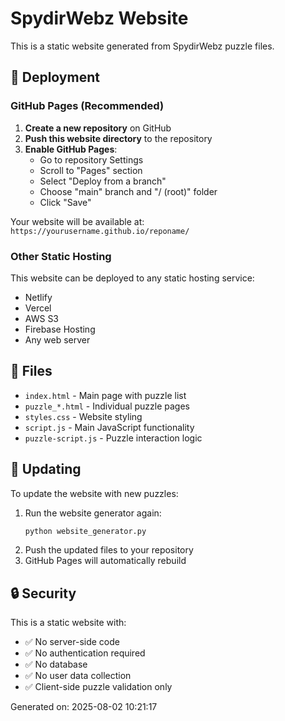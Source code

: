 # SpydirWebz Website

This is a static website generated from SpydirWebz puzzle files.

## 🚀 Deployment

### GitHub Pages (Recommended)

1. **Create a new repository** on GitHub
2. **Push this website directory** to the repository
3. **Enable GitHub Pages**:
   - Go to repository Settings
   - Scroll to "Pages" section
   - Select "Deploy from a branch"
   - Choose "main" branch and "/ (root)" folder
   - Click "Save"

Your website will be available at: `https://yourusername.github.io/reponame/`

### Other Static Hosting

This website can be deployed to any static hosting service:
- Netlify
- Vercel
- AWS S3
- Firebase Hosting
- Any web server

## 📁 Files

- `index.html` - Main page with puzzle list
- `puzzle_*.html` - Individual puzzle pages
- `styles.css` - Website styling
- `script.js` - Main JavaScript functionality
- `puzzle-script.js` - Puzzle interaction logic

## 🔄 Updating

To update the website with new puzzles:

1. Run the website generator again:
   ```bash
   python website_generator.py
   ```
2. Push the updated files to your repository
3. GitHub Pages will automatically rebuild

## 🔒 Security

This is a static website with:
- ✅ No server-side code
- ✅ No authentication required
- ✅ No database
- ✅ No user data collection
- ✅ Client-side puzzle validation only

Generated on: 2025-08-02 10:21:17
